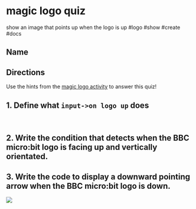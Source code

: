 # magic logo quiz

show an image that points up when the logo is up #logo #show #create #docs

## Name

## Directions

Use the hints from the [magic logo activity](/microbit/lessons/magic-logo/activity) to answer this quiz!

## 1. Define what `input->on logo up` does

<br/>

## 2. Write the condition that detects when the BBC micro:bit logo is facing up and vertically orientated.

## 3. Write the code to display a downward pointing arrow when the BBC micro:bit logo is down.

![](/static/mb/lessons/magic-logo-0.png)



